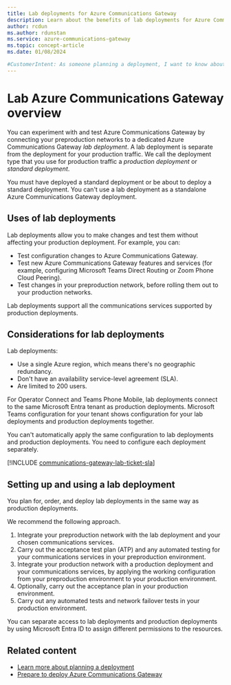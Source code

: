 ```yaml
---
title: Lab deployments for Azure Communications Gateway
description: Learn about the benefits of lab deployments for Azure Communications Gateway
author: rcdun
ms.author: rdunstan
ms.service: azure-communications-gateway
ms.topic: concept-article
ms.date: 01/08/2024

#CustomerIntent: As someone planning a deployment, I want to know about lab deployments so that I can decide if I want one
---
```


# Lab Azure Communications Gateway overview


You can experiment with and test Azure Communications Gateway by connecting your preproduction networks to a dedicated Azure Communications Gateway _lab deployment_. A lab deployment is separate from the deployment for your production traffic. We call the deployment type that you use for production traffic a _production deployment_ or _standard deployment_.

You must have deployed a standard deployment or be about to deploy a standard deployment. You can't use a lab deployment as a standalone Azure Communications Gateway deployment.

## Uses of lab deployments

Lab deployments allow you to make changes and test them without affecting your production deployment. For example, you can:

- Test configuration changes to Azure Communications Gateway.
- Test new Azure Communications Gateway features and services (for example, configuring Microsoft Teams Direct Routing or Zoom Phone Cloud Peering).
- Test changes in your preproduction network, before rolling them out to your production networks.

Lab deployments support all the communications services supported by production deployments.

## Considerations for lab deployments

Lab deployments:

- Use a single Azure region, which means there's no geographic redundancy.
- Don't have an availability service-level agreement (SLA).
- Are limited to 200 users.

For Operator Connect and Teams Phone Mobile, lab deployments connect to the same Microsoft Entra tenant as production deployments. Microsoft Teams configuration for your tenant shows configuration for your lab deployments and production deployments together.

You can't automatically apply the same configuration to lab deployments and production deployments. You need to configure each deployment separately.

[!INCLUDE [communications-gateway-lab-ticket-sla](includes/communications-gateway-lab-ticket-sla.md)]

## Setting up and using a lab deployment

You plan for, order, and deploy lab deployments in the same way as production deployments.

We recommend the following approach.

1. Integrate your preproduction network with the lab deployment and your chosen communications services.
1. Carry out the acceptance test plan (ATP) and any automated testing for your communications services in your preproduction environment.
1. Integrate your production network with a production deployment and your communications services, by applying the working configuration from your preproduction environment to your production environment.
1. Optionally, carry out the acceptance plan in your production environment.
1. Carry out any automated tests and network failover tests in your production environment.

You can separate access to lab deployments and production deployments by using Microsoft Entra ID to assign different permissions to the resources.

## Related content

- [Learn more about planning a deployment](get-started.md#learn-about-and-plan-for-azure-communications-gateway)
- [Prepare to deploy Azure Communications Gateway](prepare-to-deploy.md)
